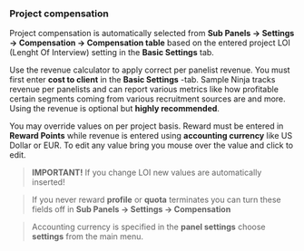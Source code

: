 ### Project compensation

Project compensation is automatically selected from **Sub Panels -> Settings -> Compensation -> Compensation table** based on the entered project LOI (Lenght Of Interview) setting in the **Basic Settings** tab.

Use the revenue calculator to apply correct per panelist revenue. You must first enter **cost to client** in the **Basic Settings** -tab. Sample Ninja tracks revenue per panelists and can report various metrics like how profitable certain segments coming from various recruitment sources are and more. Using the revenue is optional but **highly recommended**.

You may override values on per project basis. Reward must be entered in **Reward Points** while revenue is entered using **accounting currency** like US Dollar or EUR. To edit any value bring you mouse over the value and click to edit.

> **IMPORTANT!** If you change LOI new values are automatically inserted!

> If you never reward **profile** or **quota** terminates you can turn these fields off in **Sub Panels -> Settings -> Compensation**

> Accounting currency is specified in the **panel settings** choose **settings** from the main menu.
